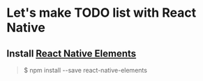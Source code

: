 # Let's make TODO list with React Native

## Install [React Native Elements](https://react-native-training.github.io/react-native-elements/)

>$ npm install --save react-native-elements


